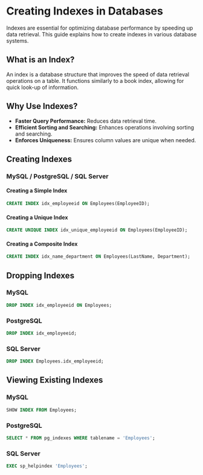 # Creating Indexes in Databases

Indexes are essential for optimizing database performance by speeding up data retrieval. This guide explains how to create indexes in various database systems.

## What is an Index?

An index is a database structure that improves the speed of data retrieval operations on a table. It functions similarly to a book index, allowing for quick look-up of information.

## Why Use Indexes?

- **Faster Query Performance:** Reduces data retrieval time.
- **Efficient Sorting and Searching:** Enhances operations involving sorting and searching.
- **Enforces Uniqueness:** Ensures column values are unique when needed.

## Creating Indexes

### MySQL / PostgreSQL / SQL Server

#### Creating a Simple Index

~~~~sql
CREATE INDEX idx_employeeid ON Employees(EmployeeID);
~~~~

#### Creating a Unique Index

~~~~sql
CREATE UNIQUE INDEX idx_unique_employeeid ON Employees(EmployeeID);
~~~~

#### Creating a Composite Index

~~~~sql
CREATE INDEX idx_name_department ON Employees(LastName, Department);
~~~~

## Dropping Indexes

### MySQL 

~~~~sql
DROP INDEX idx_employeeid ON Employees;
~~~~

### PostgreSQL

~~~~sql
DROP INDEX idx_employeeid;
~~~~

### SQL Server

~~~~sql
DROP INDEX Employees.idx_employeeid;
~~~~

## Viewing Existing Indexes

### MySQL 

~~~~sql
SHOW INDEX FROM Employees;
~~~~

### PostgreSQL 

~~~~sql
SELECT * FROM pg_indexes WHERE tablename = 'Employees';
~~~~

### SQL Server 

~~~~sql
EXEC sp_helpindex 'Employees';
~~~~
